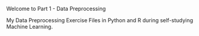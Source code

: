 Welcome to Part 1 - Data Preprocessing

My Data Preprocessing Exercise Files in Python and R during self-studying Machine Learning. 

